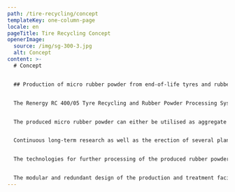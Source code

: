 ```yaml
---
path: /tire-recycling/concept
templateKey: one-column-page
locale: en
pageTitle: Tire Recycling Concept
openerImage:
  source: /img/sg-300-3.jpg
  alt: Concept
content: >-
  # Concept


  ## Production of micro rubber powder from end-of-life tyres and rubber residues


  The Renergy RC 400/05 Tyre Recycling and Rubber Powder Processing System was developed for the material recovery of end-of-life tyres and rubber residues as an alternative to the disadvantageous incineration. For Renergy, these residues are not only an ecologic challenge but also primarily a valuable resource.


  The produced micro rubber powder can either be utilised as aggregate in rubber mixtures or for the production of elastomeric alloys with characteristics similar to thermoplastic elastomers (TPE).


  Continuous long-term research as well as the erection of several plant generations led to the development of the Renergy RC 400/05, producing ultra-fine and -pure rubber powders.


  The technologies for further processing of the produced rubber powder has been developed in a way allowing further utilisation on industrial standard equipment.


  The modular and redundant design of the production and treatment facilities of the Renergy RC 400/05 ensures continuous operation also during maintenance and repair.
---
```

